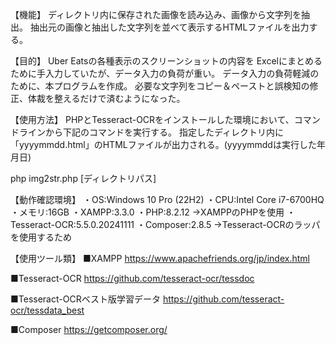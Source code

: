【機能】
ディレクトリ内に保存された画像を読み込み、画像から文字列を抽出。
抽出元の画像と抽出した文字列を並べて表示するHTMLファイルを出力する。

【目的】
Uber Eatsの各種表示のスクリーンショットの内容を
Excelにまとめるために手入力していたが、データ入力の負荷が重い。
データ入力の負荷軽減のために、本プログラムを作成。
必要な文字列をコピー＆ペーストと誤検知の修正、体裁を整えるだけで済むようになった。

【使用方法】
PHPとTesseract-OCRをインストールした環境において、コマンドラインから下記のコマンドを実行する。
指定したディレクトリ内に「yyyymmdd.html」のHTMLファイルが出力される。(yyyymmddは実行した年月日)

php img2str.php [ディレクトリパス]

【動作確認環境】
・OS:Windows 10 Pro (22H2)
・CPU:Intel Core i7-6700HQ
・メモリ:16GB
・XAMPP:3.3.0
・PHP:8.2.12        →XAMPPのPHPを使用
・Tesseract-OCR:5.5.0.20241111
・Composer:2.8.5    →Tesseract-OCRのラッパを使用するため

【使用ツール類】
■XAMPP
https://www.apachefriends.org/jp/index.html

■Tesseract-OCR
https://github.com/tesseract-ocr/tessdoc

■Tesseract-OCRベスト版学習データ
https://github.com/tesseract-ocr/tessdata_best

■Composer
https://getcomposer.org/

